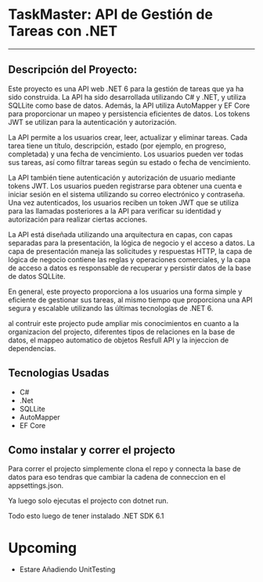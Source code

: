 
# TaskMaster: API de Gestión de Tareas con .NET

------------

## Descripción del Proyecto:

Este proyecto es una API web .NET 6 para la gestión de tareas que ya ha sido construida. La API ha sido desarrollada utilizando C# y .NET, y utiliza SQLLite como base de datos. Además, la API utiliza AutoMapper y EF Core para proporcionar un mapeo y persistencia eficientes de datos. Los tokens JWT se utilizan para la autenticación y autorización.

La API permite a los usuarios crear, leer, actualizar y eliminar tareas. Cada tarea tiene un título, descripción, estado (por ejemplo, en progreso, completada) y una fecha de vencimiento. Los usuarios pueden ver todas sus tareas, así como filtrar tareas según su estado o fecha de vencimiento.

La API también tiene autenticación y autorización de usuario mediante tokens JWT. Los usuarios pueden registrarse para obtener una cuenta e iniciar sesión en el sistema utilizando su correo electrónico y contraseña. Una vez autenticados, los usuarios reciben un token JWT que se utiliza para las llamadas posteriores a la API para verificar su identidad y autorización para realizar ciertas acciones.

La API está diseñada utilizando una arquitectura en capas, con capas separadas para la presentación, la lógica de negocio y el acceso a datos. La capa de presentación maneja las solicitudes y respuestas HTTP, la capa de lógica de negocio contiene las reglas y operaciones comerciales, y la capa de acceso a datos es responsable de recuperar y persistir datos de la base de datos SQLLite.

En general, este proyecto proporciona a los usuarios una forma simple y eficiente de gestionar sus tareas, al mismo tiempo que proporciona una API segura y escalable utilizando las últimas tecnologías de .NET 6.

al contruir este projecto pude ampliar mis conocimientos en cuanto a la organizacion del projecto, diferentes tipos de relaciones en la base de datos, el mappeo automatico de objetos Resfull API y la injeccion de dependencias. 

## Tecnologias Usadas
- C#
- .Net
- SQLLite
- AutoMapper
- EF Core

## Como instalar y correr el projecto

Para correr el projecto simplemente clona el repo y connecta la base de datos para eso tendras que cambiar la cadena de conneccion en el appsettings.json.

Ya luego solo ejecutas el projecto con dotnet run. 

Todo esto luego de tener instalado .NET SDK 6.1

# Upcoming
- Estare Añadiendo UnitTesting
